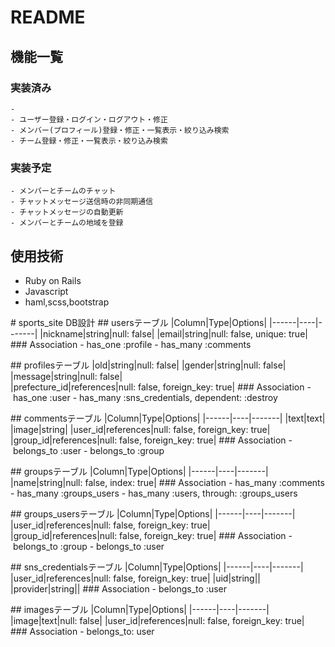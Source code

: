 # README

## 機能一覧
  ### 実装済み
    - 
    - ユーザー登録・ログイン・ログアウト・修正
    - メンバー(プロフィール)登録・修正・一覧表示・絞り込み検索
    - チーム登録・修正・一覧表示・絞り込み検索
  
  ### 実装予定

    - メンバーとチームのチャット
    - チャットメッセージ送信時の非同期通信
    - チャットメッセージの自動更新
    - メンバーとチームの地域を登録

## 使用技術
  - Ruby on Rails
  - Javascript
  - haml,scss,bootstrap


# sports_site DB設計
## usersテーブル
|Column|Type|Options|
|------|----|-------|
|nickname|string|null: false|
|email|string|null: false, unique: true|
### Association
- has_one :profile
- has_many :comments

## profilesテーブル
|old|string|null: false|
|gender|string|null: false|
|message|string|null: false|
|prefecture_id|references|null: false, foreign_key: true|
### Association
- has_one :user
- has_many :sns_credentials, dependent: :destroy

## commentsテーブル
|Column|Type|Options|
|------|----|-------|
|text|text|
|image|string|
|user_id|references|null: false, foreign_key: true|
|group_id|references|null: false, foreign_key: true|
### Association
- belongs_to :user
- belongs_to :group

## groupsテーブル
|Column|Type|Options|
|------|----|-------|
|name|string|null: false, index: true|
### Association
- has_many :comments
- has_many :groups_users
- has_many :users, through: :groups_users

## groups_usersテーブル
|Column|Type|Options|
|------|----|-------|
|user_id|references|null: false, foreign_key: true|
|group_id|references|null: false, foreign_key: true|
### Association
- belongs_to :group
- belongs_to :user


<!-- Facebook等のSNS認証用 -->
## sns_credentialsテーブル
|Column|Type|Options|
|------|----|-------|
|user_id|references|null: false, foreign_key: true|
|uid|string||
|provider|string||
### Association
- belongs_to :user

<!-- 1つのitemに対して複数のimageが設定できてしまうため -->
## imagesテーブル
|Column|Type|Options|
|------|----|-------|
|image|text|null: false|
|user_id|references|null: false, foreign_key: true|
### Association
- belongs_to: user

